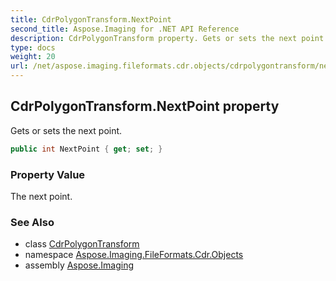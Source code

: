 ```yaml
---
title: CdrPolygonTransform.NextPoint
second_title: Aspose.Imaging for .NET API Reference
description: CdrPolygonTransform property. Gets or sets the next point
type: docs
weight: 20
url: /net/aspose.imaging.fileformats.cdr.objects/cdrpolygontransform/nextpoint/
---
```

## CdrPolygonTransform.NextPoint property

Gets or sets the next point.

```csharp
public int NextPoint { get; set; }
```

### Property Value

The next point.

### See Also

* class [CdrPolygonTransform](../)
* namespace [Aspose.Imaging.FileFormats.Cdr.Objects](../../cdrpolygontransform/)
* assembly [Aspose.Imaging](../../../)


